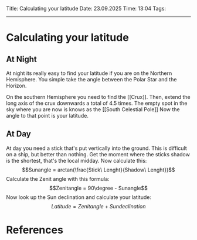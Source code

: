 Title: Calculating your latitude
Date: 23.09.2025
Time: 13:04
Tags: 

---
# Calculating your latitude

## At Night

At night its really easy to find your latitude if you are on the Northern Hemisphere. 
You simple take the angle between the Polar Star and the Horizon. 

On the southern Hemisphere you need to find the [[Crux]]. Then, extend the long axis of the crux downwards a total of 4.5 times.
The empty spot in the sky where you are now is knows as the [[South Celestial Pole]]
Now the angle to that point is your latitude. 

## At Day

At day you need a stick that's put vertically into the ground. This is difficult on a ship, but better than nothing. 
Get the moment where the sticks shadow is the shortest, that's the local midday.
Now calculate this: $$Sunangle = arctan(\frac{Stick\ Lenght}{Shadow\ Lenght})$$ Calculate the Zenit angle with this formula: $$Zenitangle = 90\degree - Sunangle$$
Now look up the Sun declination and calculate your latitude:$$Latitude = Zenitangle + Sundeclination$$


# References